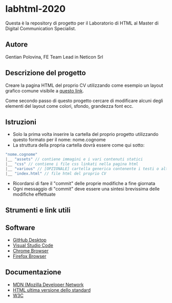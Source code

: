 # labhtml-2020
Questa è la repository di progetto per il Laboratorio di HTML al Master di Digital Communication Specialist.

## Autore
Gentian Polovina, FE Team Lead in Neticon Srl

## Descrizione del progetto
Creare la pagina HTML del proprio CV utilizzando come esempio un layout grafico comune visibile a [questo link](https://spark.adobe.com/post/oeJnaT4lRb4nP/).

Come secondo passo di questo progetto cercare di modificare alcuni degli elementi del layout come colori, sfondo, grandezza font ecc.

## Istruzioni
- Solo la prima volta inserire la cartella del proprio progetto utilizzando questo formato per il nome: nome.cognome
- La struttura della propria cartella dovrà essere come qui sotto:
``` Javascript
"nome.cognome"
|__ "assets" // contiene immagini e i vari contenuti statici
|__ "css" // contiene i file css linkati nella pagina html
|__ "various" // [OPZIONALE] cartella generica contenente i testi o altri contenuti di supporto
|__ "index.html" // file html del proprio CV 
```
- Ricordarsi di fare il "commit" delle proprie modifiche a fine giornata
- Ogni messaggio di "commit" deve essere una sintesi brevissima delle modifiche effettuate

## Strumenti e link utili
## Software
- [GitHub Desktop](https://desktop.github.com/)
- [Visual Studio Code](https://code.visualstudio.com/)
- [Chrome Browser](https://www.google.com/chrome/)
- [Firefox Browser](https://www.mozilla.org/en-US/firefox/new/)
## Documentazione
- [MDN (Mozilla Developer Network](https://developer.mozilla.org/en-US/docs/Learn/HTML)
- [HTML ultima versione dello standard](https://html.spec.whatwg.org/)
- [W3C](https://www.w3.org/)